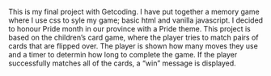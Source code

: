 This is my final project with Getcoding. I have put together a memory game where I use css to syle my game; basic html and vanilla javascript.
I decided to honour Pride month in our province with a Pride theme. 
This project is based on the children’s card game, where the player tries to match pairs of cards that are flipped over. The player is shown how many moves they use and a timer to determin how long to complete the game. 
If the player successfully matches all of the cards, a “win” message is displayed.
